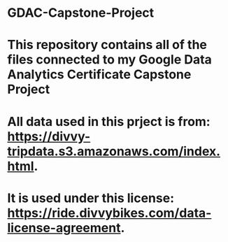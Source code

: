 # GDAC-Capstone-Project
# This repository contains all of the files connected to my Google Data Analytics Certificate Capstone Project

# All data used in this prject is from: https://divvy-tripdata.s3.amazonaws.com/index.html. 
# It is used under this license: https://ride.divvybikes.com/data-license-agreement.
